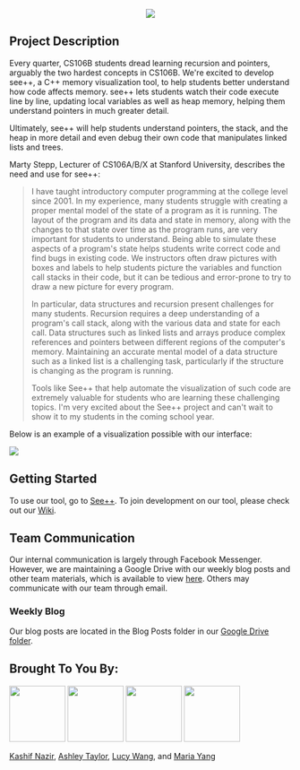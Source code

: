 <p align="center">
<img  src="https://github.com/StanfordCS194/Ashley-Taylor-Kashif-Nazir-Lucy-Wang-Maria-Yang/blob/master/docs/img/logo.png"/>
  </p>

## Project Description
Every quarter, CS106B students dread learning recursion and pointers, arguably the two hardest concepts in CS106B. We're excited to develop see++, a C++ memory visualization tool, to help students better understand how code affects memory. see++ lets students watch their code execute line by line, updating local variables as well as heap memory, helping them understand pointers in much greater detail.

Ultimately, see++ will help students understand pointers, the stack, and the heap in more detail and even debug their own code that manipulates linked lists and trees.

Marty Stepp, Lecturer of CS106A/B/X at Stanford University, describes the need and use for see++:

> I have taught introductory computer programming at the college level since 2001.  In my experience, many students struggle with creating a proper mental model of the state of a program as it is running.  The layout of the program and its data and state in memory, along with the changes to that state over time as the program runs, are very important for students to understand.  Being able to simulate these aspects of a program's state helps students write correct code and find bugs in existing code.  We instructors often draw pictures with boxes and labels to help students picture the variables and function call stacks in their code, but it can be tedious and error-prone to try to draw a new picture for every program.
>
> In particular, data structures and recursion present challenges for many students.  Recursion requires a deep understanding of a program's call stack, along with the various data and state for each call.  Data structures such as linked lists and arrays produce complex references and pointers between different regions of the computer's memory.  Maintaining an accurate mental model of a data structure such as a linked list is a challenging task, particularly if the structure is changing as the program is running.
>
> Tools like See++ that help automate the visualization of such code are extremely valuable for students who are learning these challenging topics.  I'm very excited about the See++ project and can't wait to show it to my students in the coming school year.

Below is an example of a visualization possible with our interface:

<img src="https://github.com/StanfordCS194/Ashley-Taylor-Kashif-Nazir-Lucy-Wang-Maria-Yang/blob/master/docs/img/example_viz.png"  />

## Getting Started 
To use our tool, go to [See++](https://seepluspl.us/).
To join development on our tool, please check out our [Wiki](https://github.com/StanfordCS194/SeePlusPlus/wiki/Getting-Started).

## Team Communication

Our internal communication is largely through Facebook Messenger. However, we are maintaining a Google Drive with our weekly blog posts and other team materials, which is available to view [here](https://drive.google.com/open?id=1bVMzrTyTeiJjy37oXOonQ54kb6bK7iqm). Others may communicate with our team through email.

### Weekly Blog
Our blog posts are located in the Blog Posts folder in our [Google Drive folder](https://drive.google.com/open?id=1bVMzrTyTeiJjy37oXOonQ54kb6bK7iqm).

## Brought To You By:
<img src="https://github.com/StanfordCS194/Ashley-Taylor-Kashif-Nazir-Lucy-Wang-Maria-Yang/blob/master/docs/img/kashif.jpg" width="100" height="100" /> <img src="https://github.com/StanfordCS194/Ashley-Taylor-Kashif-Nazir-Lucy-Wang-Maria-Yang/blob/master/docs/img/ashley.jpg" width="100" height="100" /> <img src="https://github.com/StanfordCS194/Ashley-Taylor-Kashif-Nazir-Lucy-Wang-Maria-Yang/blob/master/docs/img/lucy.jpeg" width="100" height="100" /> <img src="https://github.com/StanfordCS194/Ashley-Taylor-Kashif-Nazir-Lucy-Wang-Maria-Yang/blob/master/docs/img/maria.jpeg" width="100" height="100" /> 

[Kashif Nazir](https://github.com/knazir), [Ashley Taylor](https://github.com/ataylor4), [Lucy Wang](https://github.com/ruechy), and [Maria Yang](https://github.com/mariamyang)
